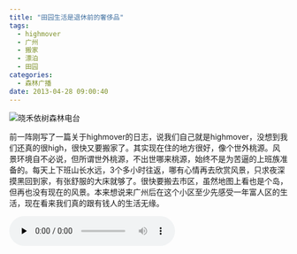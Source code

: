```yaml
---
title: "田园生活是退休前的奢侈品"
tags:
  - highmover
  - 广州
  - 搬家
  - 漂泊
  - 田园
categories:
  - 森林广播
date: 2013-04-28 09:00:40
---
```


![晓禾依树森林电台](../../../images/radiocover/radio_053.jpg) 

前一阵刚写了一篇关于highmover的日志，说我们自己就是highmover，没想到我们还真的很high，很快又要搬家了。其实现在住的地方很好，像个世外桃源。风景环境自不必说，但所谓世外桃源，不出世哪来桃源，始终不是为苦逼的上班族准备的。每天上下班山长水远，3个多小时往返，哪有心情再去欣赏风景，只求夜深摸黑回到家，有张舒服的大床就够了。很快要搬去市区，虽然地图上看也是个岛，但再也没有现在的风景。本来想说来广州后在这个小区至少先感受一年富人区的生活，现在看来我们真的跟有钱人的生活无缘。   

<audio id="audio" controls="" preload="none">
  <source id="mp3" src="http://www.coletree.com/radio/coletree_radio_053.mp3">
</audio>